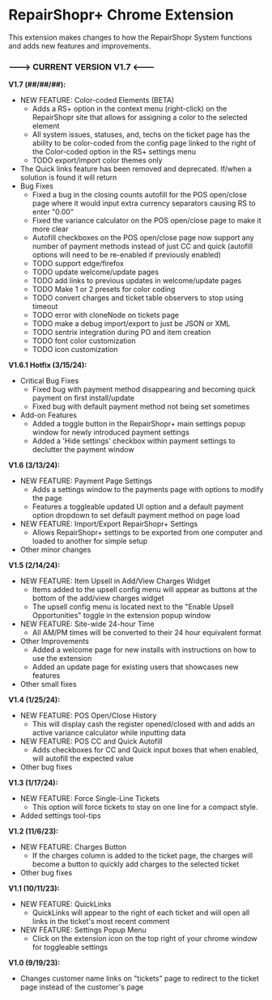 # RepairShopr+ Chrome Extension
This extension makes changes to how the RepairShopr System functions and adds new features and improvements.

### ---> CURRENT VERSION V1.7 <---

**V1.7 (##/##/##):**
- NEW FEATURE: Color-coded Elements (BETA)
  - Adds a RS+ option in the context menu (right-click) on the RepairShopr site that allows for assigning a color to the selected element
  - All system issues, statuses, and, techs on the ticket page has the ability to be color-coded from the config page linked to the right of the Color-coded option in the RS+ settings menu
  - TODO export/import color themes only
- The Quick links feature has been removed and deprecated. If/when a solution is found it will return
- Bug Fixes
  - Fixed a bug in the closing counts autofill for the POS open/close page where it would input extra currency separators causing RS to enter "0.00"
  - Fixed the variance calculator on the POS open/close page to make it more clear
  - Autofill checkboxes on the POS open/close page now support any number of payment methods instead of just CC and quick (autofill options will need to be re-enabled if previously enabled)
  - TODO support edge/firefox
  - TODO update welcome/update pages
  - TODO add links to previous updates in welcome/update pages
  - TODO Make 1 or 2 presets for color coding
  - TODO convert charges and ticket table observers to stop using timeout
  - TODO error with cloneNode on tickets page
  - TODO make a debug import/export to just be JSON or XML
  - TODO sentrix integration during PO and item creation
  - TODO font color customization
  - TODO icon customization


**V1.6.1 Hotfix (3/15/24):**
- Critical Bug Fixes
  - Fixed bug with payment method disappearing and becoming quick payment on first install/update
  - Fixed bug with default payment method not being set sometimes
- Add-on Features
  - Added a toggle button in the RepairShopr+ main settings popup window for newly introduced payment settings
  - Added a 'Hide settings' checkbox within payment settings to declutter the payment window


**V1.6 (3/13/24):**
- NEW FEATURE: Payment Page Settings
  - Adds a settings window to the payments page with options to modify the page
  - Features a toggleable updated UI option and a default payment option dropdown to set default payment method on page load
- NEW FEATURE: Import/Export RepairShopr+ Settings
  - Allows RepairShopr+ settings to be exported from one computer and loaded to another for simple setup
- Other minor changes


**V1.5 (2/14/24):**
- NEW FEATURE: Item Upsell in Add/View Charges Widget
  - Items added to the upsell config menu will appear as buttons at the bottom of the add/view charges widget
  - The upsell config menu is located next to the "Enable Upsell Opportunities" toggle in the extension popup window
- NEW FEATURE: Site-wide 24-hour Time
  - All AM/PM times will be converted to their 24 hour equivalent format
- Other Improvements
  - Added a welcome page for new installs with instructions on how to use the extension
  - Added an update page for existing users that showcases new features
- Other small fixes


**V1.4 (1/25/24):**
- NEW FEATURE: POS Open/Close History
  - This will display cash the register opened/closed with and adds an active variance calculator while inputting data
- NEW FEATURE: POS CC and Quick Autofill
  - Adds checkboxes for CC and Quick input boxes that when enabled, will autofill the expected value
- Other bug fixes


**V1.3 (1/17/24):**
- NEW FEATURE: Force Single-Line Tickets
  - This option will force tickets to stay on one line for a compact style.
- Added settings tool-tips


**V1.2 (11/6/23):**
- NEW FEATURE: Charges Button
  - If the charges column is added to the ticket page, the charges will become a button to quickly add charges to the selected ticket
- Other bug fixes


**V1.1 (10/11/23):**
- NEW FEATURE: QuickLinks
  - QuickLinks will appear to the right of each ticket and will open all links in the ticket's most recent comment
- NEW FEATURE: Settings Popup Menu
  - Click on the extension icon on the top right of your chrome window for toggleable settings


**V1.0 (9/19/23):**
- Changes customer name links on "tickets" page to redirect to the ticket page instead of the customer's page